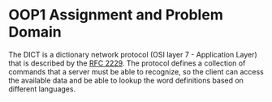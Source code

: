# OOP1 Assignment and Problem Domain

The DICT is a dictionary network protocol (OSI layer 7 - Application Layer) that is described by the [RFC 2229](https://www.rfc-editor.org/rfc/rfc2229.html). 
The protocol defines a collection of commands that a server must be able to recognize, 
so the client can access the available data and be able to lookup the word definitions based on different languages.

